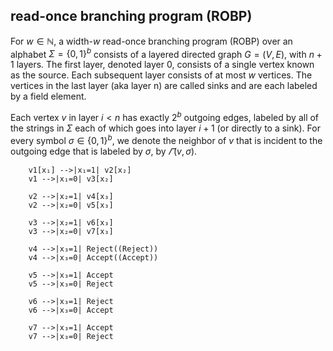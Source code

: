 ## read-once branching program (ROBP) 
For $w \in \mathbb{N}$, a width-$w$ read-once branching program (ROBP) over an alphabet $\Sigma = \{0, 1\}^b$ consists of a layered directed graph $G = (V, E)$, with $n + 1$ layers. The first layer,
denoted layer 0, consists of a single vertex known as the source. Each subsequent layer consists of
at most $w$ vertices. The vertices in the last layer (aka layer n) are called sinks and are each labeled
by a field element.

Each vertex $v$ in layer $i < n$ has exactly $2^b$ outgoing edges, labeled by all of the strings in $\Sigma$ each of which goes into layer $i + 1$ (or directly to a sink). For every symbol $\sigma\in\{0, 1\}^b$, we denote the neighbor of $v$ that is incident to the outgoing edge that is labeled by $\sigma$, by $\varGamma(v, \sigma)$.

```sequence
    v1[x₁] -->|x₁=1| v2[x₂]
    v1 -->|x₁=0| v3[x₂]
    
    v2 -->|x₂=1| v4[x₃]
    v2 -->|x₂=0| v5[x₃]
    
    v3 -->|x₂=1| v6[x₃]
    v3 -->|x₂=0| v7[x₃]
    
    v4 -->|x₃=1| Reject((Reject))
    v4 -->|x₃=0| Accept((Accept))
    
    v5 -->|x₃=1| Accept
    v5 -->|x₃=0| Reject
    
    v6 -->|x₃=1| Reject
    v6 -->|x₃=0| Accept
    
    v7 -->|x₃=1| Accept
    v7 -->|x₃=0| Reject
```